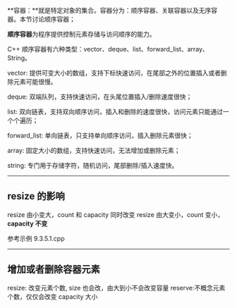 **容器：**就是特定对象的集合。容器分为：顺序容器、关联容器以及无序容器。本节讨论顺序容器；

**顺序容器**为程序提供控制元素存储与访问顺序的能力。

C++ 顺序容器有六种类型：vector、deque、list、forward_list、array、String。

vector: 提供可变大小的数组，支持下标快速访问，在尾部之外的位置插入或者删除元素可能很慢。

deque: 双端队列，支持快速访问，在头尾位置插入/删除速度很快；

list: 双向链表，支持双向顺序访问，插入和删除的速度很快，访问元素只能通过一个个遍历；

forward_list: 单向链表，只支持单向顺序访问，插入删除元素很快；

array: 固定大小的数组，支持快速访问，无法增加或删除元素；

string: 专门用于存储字符，随机访问，尾部删除/插入速度快。


---

## resize 的影响

resize 由小变大，count 和 capacity 同时改变
resize 由大变小，count 变小，**capacity 不变**

参考示例 9.3.5.1.cpp 

---

## 增加或者删除容器元素

resize: 改变元素个数, size 也会改，由大到小不会改变容量
reserve:不概念元素个数，仅仅会改变 capacity 大小
